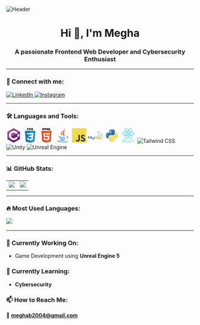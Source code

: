 ![Header](https://github-profile-trophy.vercel.app/?username=meghalinn&theme=darkhub&margin-w=15&margin-h=15)

<h1 align="center">Hi 👋, I'm Megha</h1>
<h3 align="center">A passionate Frontend Web Developer and Cybersecurity Enthusiast</h3>

---

### 🚀 Connect with me:
<p align="left">
<a href="https://linkedin.com/in/megha-b-mb" target="blank">
  <img src="https://raw.githubusercontent.com/rahuldkjain/github-profile-readme-generator/master/src/images/icons/Social/linked-in-alt.svg" alt="LinkedIn" height="30" width="40" />
</a>
<a href="https://mail.google.com/mail/?view=cm&fs=1&to=meghab2004@gmail.com" target="blank">
  <img src="https://upload.wikimedia.org/wikipedia/commons/thumb/7/7e/Gmail_icon_%282020%29.svg/768px-Gmail_icon_%282020%29.svg.png?20221017173631" alt="Instagram" height="30" width="40" />
</a>
</p>

---

### 🛠️ Languages and Tools:
<p align="left">
  <img src="https://raw.githubusercontent.com/devicons/devicon/master/icons/csharp/csharp-original.svg" alt="C#" width="40" height="40" />
  <img src="https://raw.githubusercontent.com/devicons/devicon/master/icons/css3/css3-original-wordmark.svg" alt="CSS3" width="40" height="40" />
  <img src="https://raw.githubusercontent.com/devicons/devicon/master/icons/html5/html5-original-wordmark.svg" alt="HTML5" width="40" height="40" />
  <img src="https://raw.githubusercontent.com/devicons/devicon/master/icons/java/java-original.svg" alt="Java" width="40" height="40" />
  <img src="https://raw.githubusercontent.com/devicons/devicon/master/icons/javascript/javascript-original.svg" alt="JavaScript" width="40" height="40" />
  <img src="https://raw.githubusercontent.com/devicons/devicon/master/icons/mysql/mysql-original-wordmark.svg" alt="MySQL" width="40" height="40" />
  <img src="https://raw.githubusercontent.com/devicons/devicon/master/icons/python/python-original.svg" alt="Python" width="40" height="40" />
  <img src="https://raw.githubusercontent.com/devicons/devicon/master/icons/react/react-original-wordmark.svg" alt="React" width="40" height="40" />
  <img src="https://www.vectorlogo.zone/logos/tailwindcss/tailwindcss-icon.svg" alt="Tailwind CSS" width="40" height="40" />
  <img src="https://www.vectorlogo.zone/logos/unity3d/unity3d-icon.svg" alt="Unity" width="40" height="40" />
  <img src="https://raw.githubusercontent.com/kenangundogan/fontisto/036b7eca71aab1bef8e6a0518f7329f13ed62f6b/icons/svg/brand/unreal-engine.svg" alt="Unreal Engine" width="40" height="40" />
</p>

---

### 📊 GitHub Stats:
<table>
<tr>
<td>
  <img src="https://github-readme-stats.vercel.app/api?username=meghalinn&show_icons=true&theme=dark&hide_border=true" />
</td>
<td>
  <img src="https://github-readme-streak-stats.herokuapp.com/?user=meghalinn&theme=dark&hide_border=true" />
</td>
</tr>
</table>

---

### 🔥 Most Used Languages:
<p align="left">
  <img src="https://github-readme-stats.vercel.app/api/top-langs?username=meghalinn&layout=compact&theme=dark&hide_border=true" />
</p>

---





### 🔭 Currently Working On:
- Game Development using **Unreal Engine 5**

### 🌱 Currently Learning:
- **Cybersecurity**

### 📫 How to Reach Me:
📧 **meghab2004@gmail.com**
